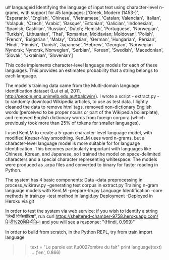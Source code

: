 u# languageid
Identifying the language of input text using character-level n-grams, with support for 45 languages:
['Greek, Modern (1453-)', 'Esperanto', 'English', 'Chinese', 'Vietnamese', 'Catalan; Valencian', 'Italian', 'Volapuk', 'Czech', 'Arabic', 'Basque', 'Estonian', 'Galician', 'Indonesian', 'Spanish; Castilian', 'Russian', 'Dutch; Flemish', 'Portuguese', 'Norwegian', 'Turkish', 'Lithuanian', 'Thai', 'Romanian; Moldavian; Moldovan', 'Polish', 'French', 'Bulgarian   ', 'Malay', 'Croatian', 'German', 'Hungarian', 'Persian', 'Hindi', 'Finnish', 'Danish', 'Japanese', 'Hebrew', 'Georgian', 'Norwegian Nynorsk; Nynorsk, Norwegian', 'Serbian', 'Korean', 'Swedish', 'Macedonian', 'Slovak', 'Ukrainian', 'Slovenian']


This code implements character-level language models for each of these languages. This provides an estimated probability that a string belongs to each language.

The model's training data came from the  Multi-domain language identification dataset (Lui et al, 2011, http://people.eng.unimelb.edu.au/tbaldwin/). I wrote a script - extract.py - to randomly download Wikipedia articles, to use as test data. I lightly cleaned the data to remove html tags, removed non-dictionary English words (perceived to be proper nouns or part of the Wikipedia boilerplate), and removed English dictionary words from foreign corpora (which previously took more than 25% of tokens for smaller languages).

I used KenLM to create a 5-gram character-level language model, with modified Kneser-Ney smoothing. KenLM uses word n-grams, but a character-level language model is more suitable for for language identification. This becomes particularly important with languages like Chinese, Korean, and Japanese, so I trained the model on space-delimited characters and a special character representing whitespace. The models were produced as .arpa files and converted to binary for faster reading in Python.

The system has 4 basic components:
Data
  -data preprocessing in process_wikiraw.py
  -generating test corpus in extract.py
Training n-gram language models with KenLM
  -prepare-lm.py
Language Identification
  -core methods in train.py
  -test method in langid.py
Deployment
  -Deployed in Heroku via git

In order to test the system via web service:
if you wish to identify a string "हिन्दी विकिपीडिया", run
curl https://sheltered-chamber-9758.herokuapp.com/हिन्दी%20विकिपीडिया and you will see a response:
"(Hindi, 0.999)"

In order to build from scratch, in the Python REPL, try
from train import language
>> text = "Le parole est l\u0027ombre du fait"
>> print language(text)
...
>> ('en', 0.866)
